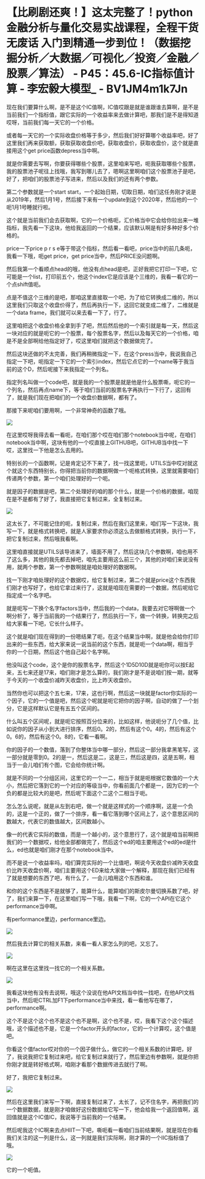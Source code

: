 # 【比刷剧还爽！】这太完整了！python金融分析与量化交易实战课程，全程干货无废话 入门到精通一步到位！（数据挖掘分析／大数据／可视化／投资／金融／股票／算法） - P45：45.6-IC指标值计算 - 李宏毅大模型_ - BV1JM4m1k7Jn

现在我们要算什么啊，是不是这个IC值啊，IC值哎跟是就是谁跟谁去算啊，是不是当前我们一个指标值，跟它实际的一个收益率来去做计算吧，那我们是不是得知道哎呀，当前我们每一天它的一个价格。

或者每一天它的一个实际收盘价格等于多少，然后我们好好算哪个收益率吧，好了这里我们再来获取额，获取获取收盘价吧，获取收盘价，获取收盘价，这个就是直接用这个get price函数depress当中啊。

就是你需要去写啊，你要获得哪些个股票，这里咱来写吧，呃我获取哪些个股票，我的股票池子呢往上找哦，我写到哪儿去了，嗯啊这里啊咱们这个股票池子是吧，好了，把咱们的股票池子写进来，然后以及我们的还有两个参数。

第二个参数就是一个start start，一个起始日期，切取日期，咱们这任务刚才说是从2019年，然后1月1号，然后接下来有一个update到这个2020年，然后他的一个呃1月1号睡就行啦。

这个就是当前我们会去获取啊，它的一个价格呃，汇价格当中它会给你拉出来一堆指标，我先看一下这块，他给我返回的一个结果，应该默认啊是有好多种好多个价格的。

price一下price p r s e等于带这个指标，然后看一看吧，price当中的前几条呃，我看一下哦，呃get price，get price当中，然后PRICE没问题啊。

然后我第一个看顺点head的哦，他没有点head是吧，正好我把它打印一下吧，它可能是一个list，打印前五个，他这个index它是应该是个三维的，我看一看它的一个点shift值呃。

点是不值这个三维的是吧，那咱这里直接取一个吧，为了给它转换成二维的，所以这里我们只取这个收盘价得了，然后再执行一下，这回它就变成二维了，二维就是一个data frame，我们就可以来去看一下了，行了。

这里咱把这个收盘价格全拿到手了吧，然后然后他的一个索引就是每一天，然后这一块对应的就是呃它的一个股票，每个股票名字，然后以及每天它的一个价格，咱是不是全部啊给他指定好了，哎这里咱们就把这个数据做完了。

然后这块还做的不太完善，我们再稍微指定一下，在这个press当中，我说我自己指定一下吧，呃指定一下它的一个索引index，然后它点它的一个name等于我当前的这个D，然后呢接下来我指定一个列名。

指定列名叫做一个code吧，就是我的一个股票是就是他是什么股票嘶，呃它的一个列名，然后再点name下，等于咱们当前的股票名字再执行一下行了，这回有了，就是我们现在把咱们的一个收盘价数据啊，都有了。

那接下来呢咱们要用啊，一个非常神奇的函数了哦。

![](img/5269f9afdcf992ffa9389982c24a29c8_1.png)

在这里哎呀我得去看一看呃，在咱们那个哎在咱们那个notebook当中呢，在咱们notebook当中啊，这块有他的一个哎直接上GITHUB吧，GITHUB当中找一下哎，这里找一下他是怎么去用的。

特别长的一个函数啊，记是肯定记不下来了，找一找这里呃，UTILS当中哎对就这个就这个东西特别长，你得把当前你的数据啊做一个呃格式转换，这里就需要咱们传递两个参数，第一个咱们处理好的一个呃。

就是因子的数据是吧，第二个处理好的咱的那个什么，就是一个价格的数据，咱现在是不是都有了好了，我直接把它复制过来，全复制过来。



![](img/5269f9afdcf992ffa9389982c24a29c8_3.png)

这太长了，不可能记住的呃，复制过来，然后在我们这里来，咱们写一下这块，我写一下，就是格式转换吧，就是人家要求你必须这么去做额格式转换，执行一下，把它复制过来，然后哦我看啊。

这里咱直接就是UTILS该导进来了，墙面不用了，然后这块几个参数啊，咱也用不了这么多，其他的我先都去掉吧，咱先主要用这么前三个，其他的对咱们来说没有用，就两个参数，第一个参数啊就是咱处理好的数据啊。

找一下刚才咱处理好的这个数据哎，给它复制过来，第二个就是price这个东西我们刚才也写好了，也给它拿过来行了，这就是咱现在需要的一个数据，然后呢给它指定成一个名字吧。

就是呃写一下换个名字factors当中，然后我的一个data，我要去对它呀啊做一个啊分析了，等于当前我的一个结果行了，然后执行一下，做一个转换，转换完之后给大家看一下吧，它长什么样子。

这个就是咱们现在得到的一份嗯结果了呃，在这个结果当中啊，就是他会给你打印出来的一些东西，给大家来说一说当前的这个东西，就是呃一个data啊，相当于你的一个日期，然后这个他自己起个名字啊。

他没叫这个code，这个是你的股票名字，然后这个1D5D10D就是呃你可以按E起来，五七来还是17来，咱们刚才是怎么算的，我们刚才是不是说咱们按一期，就等于今天的一个收盘价减昨天收盘价，比上昨天收盘价。

当然你也可以把这个五七来，17来，这也行啊，然后这一块就是factor你实际的一个因子，它的一个值是吧，然后这个呢就是呃它把你的因子啊，自动的做了一个划分，它是这样默认它是有五五个区间的。

什么叫五个区间呢，就是呃它按照百分位来的，比如这样，他说呃分了几个值，比如说你的因子从小到大进行排序，然后0。2的，然后有这个0。4的，然后有这个0。6的，然后有这个0。8的，它看一看啊。

你的因子的一个数值，落到了你整体当中哪一部分，然后这一部分我拿黑笔写，这一部分就是零到0。2的是一，然后这是二，这是三，然后这是四，这是五啊，相当于一会儿咱们有个图，它会给你统计啊。

就是不同的一个分组区间，这里它的一个一二，相当于就是呃根据它数值的一个大小，然后把它落到它的一个对应的等级当中，你看前面几个都是一，因为它的一个负的都是比较大的是吧，然后呢下面这个二这个二相当于呃。

怎么怎么说呢，就是从左到右吧，做一个就是这样式的一个顺序啊，这是一个负的，这是一个正的，做了一个排序，看一看它落到哪个区间上了，这个意思区间的数越大，代表它的数值越大，区间数越小。

像一的代表它实际的数值，而是一个越小的，这个意思行了，这个就是咱当前啊把我们的一个数据哎，给他全部都做完了，然后这个ed的咱主要用这个ed的ed是什么，ed也就是咱们刚才在那个notebook当中。

而不是说一个收益率吗，咱们算完实际的一个比值吧，啊说今天收盘价减昨天收盘价比昨天收盘价啊，咱们主要用这个ED来给大家做一个解释，那现在我们已经有了就是想要的东西了吧，有什么了，一会儿咱用这个东西和谁。

和你的这个东西是不是就够了，能算什么，能算咱们的斯皮尔曼切换系数了吧，好了，我们来算一下，在这里咱们写一下哦，我看一下啊，它的一个API在它这个performance当中啊。

有performance里边，performance里边。

![](img/5269f9afdcf992ffa9389982c24a29c8_5.png)

然后我去计算它的相关系数，来看一看人家怎么列的吧，又忘了。

![](img/5269f9afdcf992ffa9389982c24a29c8_7.png)

啊在这里在这里找一找它的一个相关系数。

![](img/5269f9afdcf992ffa9389982c24a29c8_9.png)

我看这块他有没有去说啊，哦这个没说在他API文档当中找一找吧，在他API文档当中，然后呃CTRL加F1下performance当中来找，看一看他写在哪了，performance啊。

这个不是这个这个也不是这个也不是啊，这个也不是，哎，我看下这个这个描述哦，这个描述也不是，它是一个factor开头的factor，它的一个计算哎，这个值是吧。

你看这个值factor哎对你的一个因子做什么，做它的一个相关系数的计算吧，好了，我说我把它复制过来吧，给它复制过来就行了，然后里边有参数啊，就是你把你刚才就是转好格式啊，咱刚才看那个数据传进去就行了啊。

好了，我把它复制过来。

![](img/5269f9afdcf992ffa9389982c24a29c8_11.png)

然后在这里我们来写一下啊，直接复制过来了，太长了，记不住名字，再把我们的一个数据数据，就是刚才咱做好这份数据给它写一下，他会给我一个返回值啊，返回值就是这个IC值IC，我说等于当前我的一个结果。

然后呢我这个IC啊来去点HIIT一下吧，嘶呃看一看咱们当前结果啊，就是现在你看我们关注的这一列是什么，这一列就是我们实际啊，刚才算的一个IIC指标值了哦。



![](img/5269f9afdcf992ffa9389982c24a29c8_13.png)

它的一个呃值。